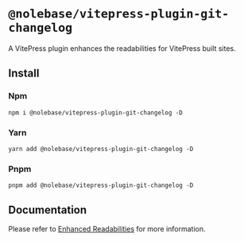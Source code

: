 # `@nolebase/vitepress-plugin-git-changelog`

A VitePress plugin enhances the readabilities for VitePress built sites.

## Install

### Npm

```shell
npm i @nolebase/vitepress-plugin-git-changelog -D
```

### Yarn

```shell
yarn add @nolebase/vitepress-plugin-git-changelog -D
```

### Pnpm

```shell
pnpm add @nolebase/vitepress-plugin-git-changelog -D
```

## Documentation

Please refer to [Enhanced Readabilities](https://nolebase-integrations.ayaka.io/pages/en/integrations/vitepress-plugin-git-changelog/) for more information.
